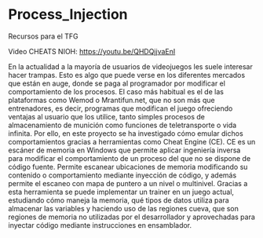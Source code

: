 # Process_Injection
Recursos para el TFG

Video CHEATS NIOH: https://youtu.be/QHDQjjvaEnI


En la actualidad a la mayoría de usuarios de videojuegos les suele interesar hacer trampas.
Esto es algo que puede verse en los diferentes mercados que están en auge, donde se paga
al programador por modificar el comportamiento de los procesos. El caso más habitual es
el de las plataformas como Wemod o Mrantifun.net, que no son más que entrenadores, es
decir, programas que modifican el juego ofreciendo ventajas al usuario que los utilice,
tanto simples procesos de almacenamiento de munición como funciones de teletransporte
o vida infinita.
Por ello, en este proyecto se ha investigado cómo emular dichos comportamientos
gracias a herramientas como Cheat Engine (CE). CE es un escáner de memoria en
Windows que permite aplicar ingeniería inversa para modificar el comportamiento de
un proceso del que no se dispone de código fuente. Permite escanear ubicaciones de
memoria modificando su contenido o comportamiento mediante inyección de código,
y además permite el escaneo con mapa de puntero a un nivel o multinivel. Gracias a
esta herramienta se puede implementar un trainer en un juego actual, estudiando cómo
maneja la memoria, qué tipos de datos utiliza para almacenar las variables y haciendo
uso de las regiones cueva, que son regiones de memoria no utilizadas por el desarrollador
y aprovechadas para inyectar código mediante instrucciones en ensamblador.

